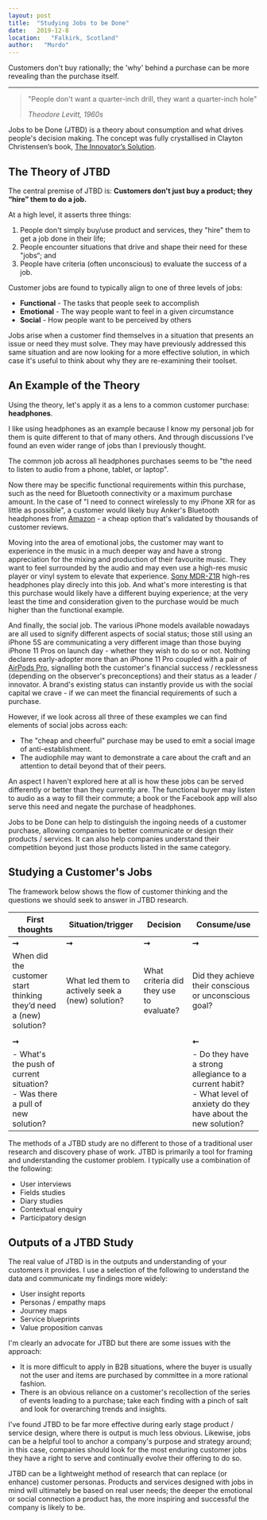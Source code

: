 ```yaml
---
layout: post
title:  "Studying Jobs to be Done"
date:   2019-12-8
location:   "Falkirk, Scotland"
author:   "Murdo"
---
```


Customers don't buy rationally; the 'why' behind a purchase can be more revealing than the purchase itself.

---

<blockquote>"People don't want a quarter-inch drill, they want a quarter-inch hole" 
 
<em>Theodore Levitt, 1960s</em></blockquote>

Jobs to be Done (JTBD) is a theory about consumption and what drives people's decision making. The concept was fully crystallised in Clayton Christensen’s book, [The Innovator’s Solution](http://www.businesstraining.com.mx/egaii/docs/The%20Innovators%20Solution.pdf). 

## The Theory of JTBD

The central premise of JTBD is:
**Customers don't just buy a product; they “hire” them to do a job.**

At a high level, it asserts three things:

1. People don't simply buy/use product and services, they "hire" them to get a job done in their life;
2. People encounter situations that drive and shape their need for these "jobs“; and
3. People have criteria (often unconscious) to evaluate the success of a job.

Customer jobs are found to typically align to one of three levels of jobs:

* **Functional** - The tasks that people seek to accomplish
* **Emotional** - The way people want to feel in a given circumstance
* **Social** - How people want to be perceived by others

Jobs arise when a customer find themselves in a situation that presents an issue or need they must solve. They may have previously addressed this same situation and are now looking for a more effective solution, in which case it's useful to think about why they are re-examining their toolset.

## An Example of the Theory

Using the theory, let's apply it as a lens to a common customer purchase: **headphones**. 

I like using headphones as an example because I know my personal job for them is quite different to that of many others. And through discussions I've found an even wider range of jobs than I previously thought.

The common job across all headphones purchases seems to be "the need to listen to audio from a phone, tablet, or laptop". 

Now there may be specific functional requirements within this purchase, such as the need for Bluetooth connectivity or a maximum purchase amount. In the case of "I need to connect wirelessly to my iPhone XR for as little as possible", a customer would likely buy Anker's Bluetooth headphones from [Amazon](https://www.amazon.co.uk/dp/B07N8RYGC4/) - a cheap option that's validated by thousands of customer reviews.

Moving into the area of emotional jobs, the customer may want to experience in the music in a much deeper way and have a strong appreciation for the mixing and production of their favourite music. They want to feel surrounded by the audio and may even use a high-res music player or vinyl system to elevate that experience. [Sony MDR-Z1R](https://www.amazon.co.uk/dp/B01LD5GO7I) high-res headphones play direcly into this job. And what's more interesting is that this purchase would likely have a different buying experience; at the very least the time and consideration given to the purchase would be much higher than the functional example.

And finally, the social job. The various iPhone models available nowadays are all used to signify different aspects of social status; those still using an iPhone 5S are communicating a very different image than those buying iPhone 11 Pros on launch day - whether they wish to do so or not. Nothing declares early-adopter more than an iPhone 11 Pro coupled with a pair of [AirPods Pro](https://www.amazon.co.uk/dp/B07ZPML7NP/), signalling both the customer's financial success / recklessness (depending on the observer's preconceptions) and their status as a leader / innovator. A brand's existing status can instantly provide us with the social capital we crave - if we can meet the financial requirements of such a purchase.

However, if we look across all three of these examples we can find elements of social jobs across each:

* The "cheap and cheerful" purchase may be used to emit a social image of anti-establishment. 
* The audiophile may want to demonstrate a care about the craft and an attention to detail beyond that of their peers.

An aspect I haven't explored here at all is how these jobs can be served differently or better than they currently are. The functional buyer may listen to audio as a way to fill their commute; a book or the Facebook app will also serve this need and negate the purchase of headphones. 

Jobs to be Done can help to distinguish the ingoing needs of a customer purchase, allowing companies to better communicate or design their products / services. It can also help companies understand their competition beyond just those products listed in the same category.

## Studying a Customer's Jobs

The framework below shows the flow of customer thinking and the questions we should seek to answer in JTBD research.

<table>
  <thead>
    <tr>
      <th>First thoughts</th>
      <th>Situation/trigger</th>
      <th>Decision</th>
      <th>Consume/use</th>
    </tr>
  </thead>
  <tbody>
    <tr>
      <td><strong>⭢</strong></td>
      <td><strong>⭢</strong></td>
      <td><strong>⭢</strong></td>
      <td><strong>⭢</strong></td>
    </tr>
    <tr>
      <td>When did the customer start thinking they’d need a (new) solution?</td>
      <td>What led them to actively seek a (new) solution?</td>
      <td>What criteria did they use to evaluate?</td>
      <td>Did they achieve their conscious or unconscious goal?</td>
    </tr>
    <tr>
      <td></td>
      <td></td>
      <td></td>
      <td></td>
    </tr>
    <tr>
      <td><strong>⭢</strong></td>
      <td></td>
      <td></td>
      <td><strong>⭠</strong></td>
    </tr>
    <tr>
      <td>- What's the push of current situation? <br>- Was there a pull of new solution?</td>
      <td></td>
      <td></td>
      <td>- Do they have a strong allegiance to a current habit? <br>- What level of anxiety do they have about the new solution?</td>
    </tr>
  </tbody>
</table>


The methods of a JTBD study are no different to those of a traditional user research and discovery phase of work. JTBD is primarily a tool for framing and understanding the customer problem. I typically use a combination of the following:

* User interviews
* Fields studies
* Diary studies
* Contextual enquiry
* Participatory design 

## Outputs of a JTBD Study 

The real value of JTBD is in the outputs and understanding of your customers it provides. I use a selection of the following to understand the data and communicate my findings more widely:

* User insight reports
* Personas / empathy maps
* Journey maps
* Service blueprints
* Value proposition canvas

I'm clearly an advocate for JTBD but there are some issues with the approach:

* It is more difficult to apply in B2B situations, where the buyer is usually not the user and items are purchased by committee in a more rational fashion.
* There is an obvious reliance on a customer's recollection of the series of events leading to a purchase; take each finding with a pinch of salt and look for overarching trends and insights.

I've found JTBD to be far more effective during early stage product / service design, where there is  output is much less obvious. Likewise, jobs can be a helpful tool to anchor a company's purpose and strategy around; in this case, companies should look for the most enduring customer jobs they have a right to serve and continually evolve their offering to do so.

JTBD can be a lightweight method of research that can replace (or enhance) customer personas. Products and services designed with jobs in mind will ultimately be based on real user needs; the deeper the emotional or social connection a product has, the more inspiring and successful the company is likely to be.


